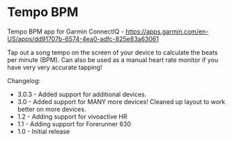 # Tempo BPM
Tempo BPM app for Garmin ConnectIQ - https://apps.garmin.com/en-US/apps/dd91707b-6574-4ea0-adfc-825e83a63061

Tap out a song tempo on the screen of your device to calculate the beats per minute (BPM). Can also be used as a manual heart rate monitor if you have very very accurate tapping!

Changelog:

* 3.0.3 - Added support for additional devices.
* 3.0 - Added support for MANY more devices! Cleaned up layout to work better on more devices.
* 1.2 - Adding support for vivoactive HR
* 1.1 - Adding support for Forerunner 630
* 1.0 - Initial release

